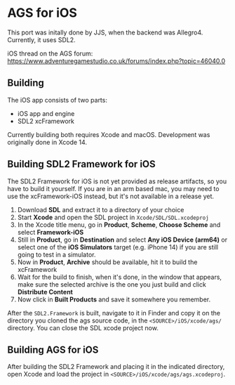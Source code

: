 # AGS for iOS

This port was initally done by JJS, when the backend was Allegro4. Currently, it uses SDL2.

iOS thread on the AGS forum: https://www.adventuregamestudio.co.uk/forums/index.php?topic=46040.0

## Building

The iOS app consists of two parts:

-   iOS app and engine
-   SDL2 xcFramework

Currently building both requires Xcode and macOS. Development was originally done in Xcode 14.


## Building SDL2 Framework for iOS

The SDL2 Framework for iOS is not yet provided as release artifacts, so you have to build it yourself. If you are in an arm based mac, you may need to use the xcFramework-iOS instead, but it's not available in a release yet.

1. Download **SDL** and extract it to a directory of your choice
2. Start **Xcode** and open the SDL project in `Xcode/SDL/SDL.xcodeproj`
3. In the Xcode title menu, go in **Product**, **Scheme**, **Choose Scheme** and  select **Framework-iOS**
4. Still in **Product**, go in **Destination** and select **Any iOS Device (arm64)** or select one of the **iOS Simulators** target (e.g. iPhone 14) if you are still going to test in a simulator.
5. Now in **Product**, **Archive** should be available, hit it to build the xcFramework
6. Wait for the build to finish, when it's done, in the window that appears, make sure the selected archive is the one you just build and click **Distribute Content**
7. Now click in **Built Products** and save it somewhere you remember.

After the `SDL2.Framework` is built, navigate to it in Finder and copy it on the directory you cloned the ags source code, in the `<SOURCE>/iOS/xcode/ags/` directory. You can close the SDL xcode project now.

## Building AGS for iOS

After building the SDL2 Framework and placing it in the indicated directory, open Xcode and load the project in `<SOURCE>/iOS/xcode/ags/ags.xcodeproj`.

